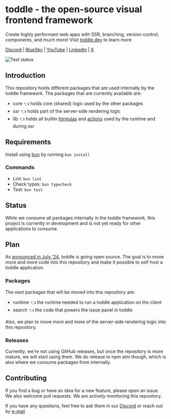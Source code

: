 # toddle - the open-source visual frontend framework

Create highly performant web apps with SSR, branching, version control, components, and much more! Visit [toddle.dev](https://toddle.dev?utm_medium=web&utm_source=GitHub) to learn more

[Discord](https://discord.com/invite/svBKYZf3UR) | [BlueSky](https://bsky.app/profile/toddle.dev) | [YouTube](https://youtube.com/@toddledev) | [LinkedIn](https://www.linkedin.com/company/toddledev) | [X](https://x.com/toddledev/)

![Test status](https://github.com/toddledev/toddle/actions/workflows/test.yml/badge.svg)

## Introduction

This repository holds different packages that are used internally by the toddle framework. The packages that are currently available are:

- core 👈 holds core (shared) logic used by the other packages
- ssr 👈 holds part of the server-side rendering logic
- lib 👈 holds all builtin [formulas](https://toddle.dev/docs/formula-editor) and [actions](https://toddle.dev/docs/workflows) used by the runtime and during ssr

## Requirements

Install using [bun](https://bun.sh/) by running `bun install`

### Commands

- Lint: `bun lint`
- Check types: `bun typecheck`
- Test: `bun test`

## Status

While we consume all packages internally in the toddle framework, this project is currently in development and is not yet ready for other applications to consume.

## Plan

As [announced in July '24](https://toddle.dev/blog/toddle-is-soon-open-source), toddle is going open source. The goal is to move more and more code into this repository and make it possible to self host a toddle application.

### Packages

The next packages that will be moved into this repository are:

- runtime 👈 the runtime needed to run a toddle application on the client
- search 👈 the code that powers the issue panel in toddle

Also, we plan to move more and more of the server-side rendering logic into this repository.

### Releases

Currently, we're not using GitHub releases, but once the repository is more mature, we will start using them. We do release to npm atm though, which is also where we consume packages from internally.

## Contributing

If you find a bug or have an idea for a new feature, please open an issue. We also welcome pull requests. We are actively monitoring this repository.

If you have any questions, feel free to ask them in our [Discord](https://discord.com/invite/svBKYZf3UR) or reach out by [e-mail](mailto:hello@toddle.dev)
